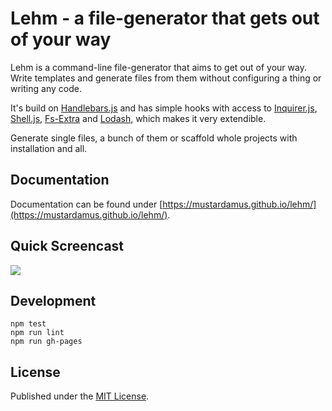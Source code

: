 # Lehm - a file-generator that gets out of your way

Lehm is a command-line file-generator that aims to get out of your way. Write
templates and generate files from them without configuring a thing or writing
any code.

It's build on [Handlebars.js](http://handlebarsjs.com) and has simple hooks
with access to [Inquirer.js](https://github.com/SBoudrias/Inquirer.js),
[Shell.js](https://github.com/shelljs/shelljs),
[Fs-Extra](https://github.com/jprichardson/node-fs-extra) and
[Lodash](https://lodash.com/docs), which makes it very extendible.

Generate single files, a bunch of them or scaffold whole projects with
installation and all.

## Documentation

Documentation can be found under
[https://mustardamus.github.io/lehm/](https://mustardamus.github.io/lehm/).

## Quick Screencast

![](http://g.recordit.co/jBApEMMAI3.gif)

## Development

    npm test
    npm run lint
    npm run gh-pages

## License

Published under the [MIT License](LICENSE).
